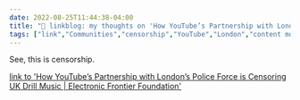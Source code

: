 ```yaml
---
date: 2022-08-25T11:44:38-04:00
title: "🔗 linkblog: my thoughts on 'How YouTube’s Partnership with London’s Police Force is Censoring UK Drill Music | Electronic Frontier Foundation'"
tags: ["link","Communities","censorship","YouTube","London","content moderation"]
---
```

See, this is censorship.
 

[link to 'How YouTube’s Partnership with London’s Police Force is Censoring UK Drill Music | Electronic Frontier Foundation'](https://www.eff.org/deeplinks/2022/08/how-youtubes-partnership-londons-police-force-censoring-uks-drill-music)

